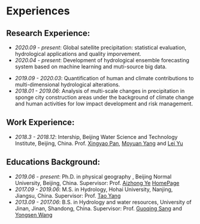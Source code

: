 # Experiences

## Research Experience:
- *2020.09 - present*: Global satellite precipitation: statistical evaluation, hydrological applications and quality imporvement. 
- *2020.04 - present*: Development of hydrological ensemble forecasting system based on machine learning and muti-source big data.
<!-- - *2020.8 - present*: The Second Tibetan Plateau Scientific Expedition and Research Program (No. 2019QZKK0405) -->
- *2019.09 - 2020.03*: Quantification of human and climate contributions to multi-dimensional hydrological alterations.
- *2018.01 - 2019.06*: Analysis of multi-scale changes in precipitation in sponge city construction areas under the background of climate change and human activities for low impact development and risk management.


## Work Experience:
- *2018.3 - 2018.12*: Intership, Beijing Water Science and Technology Institute, Beijing, China. Prof. [Xingyao Pan](https://www.bwsti.com/Articlepeopleshow.aspx?lmid=1114&cls=1061&cid=2703), [Moyuan Yang](https://www.bwsti.com/articlepeopleshow.aspx?lmid=1114&cls=1061&cid=3485) and [Lei Yu](https://www.bwsti.com/articlepeopleshow.aspx?lmid=1114&cls=1061&cid=3489)

## Educations Background:
- *2019.06 - present*: Ph.D. in physical geography , Beijing Normal University, Beijing, China. Supervisor: Prof. [Aizhong Ye](https://geot.bnu.edu.cn/Public/htm/news/5/799.html) [HomePage](http://www.hydromodel.cn/Faculty_Students/Faculty/ye.htm)
- *2017.09 - 2019.06*: M.S. in Hydrology, Hohai University, Nanjing, Jiangsu, China.  Supervisor: Prof. [Tao Yang](https://shxy.hhu.edu.cn/2013/0429/c3303a45201/page.htm) 
- *2013.09 - 2017.06*: B.S. in Hydrology and water resources, University of Jinan, Jinan, Shandong, China. Supervisor: Prof. [Guoqing Sang](http://zh.ujn.edu.cn/info/1111/9793.htm) and [Yongsen Wang](http://zh.ujn.edu.cn/info/1112/5572.htm)
